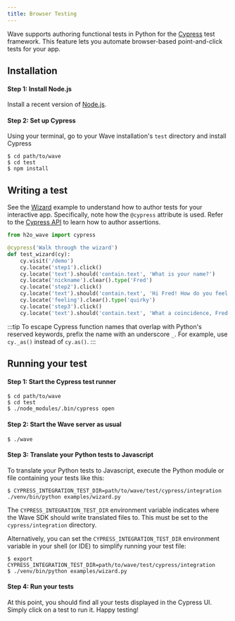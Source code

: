 ```yaml
---
title: Browser Testing
---
```


Wave supports authoring functional tests in Python for the [Cypress](https://www.cypress.io/) test framework. This feature lets you automate browser-based point-and-click tests for your app.

## Installation

#### Step 1: Install Node.js

Install a recent version of [Node.js](https://nodejs.org/en/).

#### Step 2: Set up Cypress

Using your terminal, go to your Wave installation's `test` directory and install Cypress

```
$ cd path/to/wave
$ cd test
$ npm install
```

## Writing a test

See the [Wizard](#wizard) example to understand how to author tests for your interactive app. Specifically, note how the `@cypress` attribute is used. Refer to the [Cypress API](https://docs.cypress.io/api/api/table-of-contents.html) to learn how to author assertions.


```py
from h2o_wave import cypress

@cypress('Walk through the wizard')
def test_wizard(cy):
    cy.visit('/demo')
    cy.locate('step1').click()
    cy.locate('text').should('contain.text', 'What is your name?')
    cy.locate('nickname').clear().type('Fred')
    cy.locate('step2').click()
    cy.locate('text').should('contain.text', 'Hi Fred! How do you feel right now?')
    cy.locate('feeling').clear().type('quirky')
    cy.locate('step3').click()
    cy.locate('text').should('contain.text', 'What a coincidence, Fred! I feel quirky too!')

```

:::tip
To escape Cypress function names that overlap with Python's reserved keywords, prefix the name with an underscore `_`. For example, use `cy._as()` instead of `cy.as()`.
:::

## Running your test

#### Step 1: Start the Cypress test runner

```
$ cd path/to/wave
$ cd test
$ ./node_modules/.bin/cypress open
```

#### Step 2: Start the Wave server as usual

```
$ ./wave
```

#### Step 3: Translate your Python tests to Javascript

To translate your Python tests to Javascript, execute the Python module or file containing your tests like this:

```
$ CYPRESS_INTEGRATION_TEST_DIR=path/to/wave/test/cypress/integration ./venv/bin/python examples/wizard.py
```
The `CYPRESS_INTEGRATION_TEST_DIR` environment variable indicates where the Wave SDK should write translated files to. This must be set to the `cypress/integration` directory.

Alternatively, you can set the `CYPRESS_INTEGRATION_TEST_DIR` environment variable in your shell (or IDE) to simplify running your test file:

```
$ export CYPRESS_INTEGRATION_TEST_DIR=path/to/wave/test/cypress/integration
$ ./venv/bin/python examples/wizard.py
```

#### Step 4: Run your tests

At this point, you should find all your tests displayed in the Cypress UI. Simply click on a test to run it. Happy testing!


